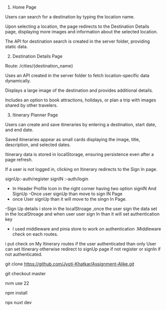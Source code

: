 
<!-- Project Description := -->

1. Home Page

Users can search for a destination by typing the location name.

Upon selecting a location, the page redirects to the Destination Details page, displaying more images and information about the selected location.

The API for destination search is created in the server folder, providing static data.

2. Destination Details Page

Route: /cities/{destination_name}

Uses an API created in the server folder to fetch location-specific data dynamically.

Displays a large image of the destination and provides additional details.

Includes an option to book attractions, holidays, or plan a trip with images shared by other travelers.

3. Itinerary Planner Page

Users can create and save itineraries by entering a destination, start date, and end date.

Saved itineraries appear as small cards displaying the image, title, description, and selected dates.

Itinerary data is stored in localStorage, ensuring persistence even after a page refresh.

If a user is not logged in, clicking on Itinerary redirects to the Sign In page.

 

<!-- All pages are Mobile responsive. -->

<!-- For Authentication :- -->

signUp:-auth/register
signIN :-auth/login

- In Header Profile Icon in the right corner having two option signIN And SignUp
-Once user signUp than move to sign IN Page
- once User signUp than it will move to the singn In Page.

-Sign Up details i store in the localStroage ,once the user sign the data set in the localStroage and when user user sign In than it will set authentication key

- I used middleware and pinia store to work on authentication .Middleware check on each routes.

i put check on My Itinerary routes if the user authenticated than only User can set Itinerary otherwise redirect to signUp page if not register or signIn if not authenticated.


<!-- clone the assignment -->
git clone https://github.com/Jyoti-Khatkar/Assignment-Alike.git

<!-- checkout branch -->
git checkout master

<!-- if have nvm :- -->
<!-- Use the latest version of node -->
nvm use 22

<!-- install the dependemcies of project -->
npm install

<!-- to run the application use -->
npx nuxt dev
